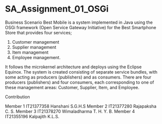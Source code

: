 # SA_Assignment_01_OSGi

Business Scenario
Best Mobile is a system implemented in Java using the OSGi framework (Open Service Gateway Initiative) for the Best Smartphone Store that provides four services;
1. Customer management
2. Supplier management
3. Item management
4. Employee management.


It follows the microkernel architecture and deploys using the Eclipse Equinox. The system is created consisting of separate service bundles, with some acting as producers (publishers) and as consumers. There are four producers (publishers) and four consumers, each corresponding to one of these management areas: Customer, Supplier, Item, and Employee.


Contribution

Member 1 IT21377358 Hanshani S.G.H.S
Member 2 IT21377280 Rajapaksha C. S.
Member 3 IT21378270 Wimaladharma T. H. Y. B.
Member 4 IT21355196 Kalpajith K.L.S.
